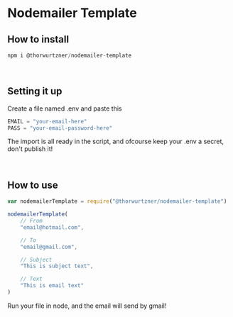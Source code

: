 # Nodemailer Template

## How to install
```javascript
npm i @thorwurtzner/nodemailer-template
```
<br>

## Setting it up
Create a file named .env and paste this

```javascript
EMAIL = "your-email-here"
PASS = "your-email-password-here"
```

The import is all ready in the script, and ofcourse keep your .env a secret, don't publish it!

<br>

## How to use

```javascript
var nodemailerTemplate = require("@thorwurtzner/nodemailer-template")

nodemailerTemplate(
    // From
    "email@hotmail.com",

    // To
    "email@gmail.com",

    // Subject
    "This is subject text",

    // Text
    "This is email text"
)
```
Run your file in node, and the email will send by gmail!


